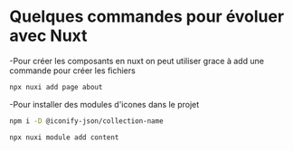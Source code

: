 # Quelques commandes pour évoluer avec Nuxt

-Pour créer les composants en nuxt on peut utiliser grace à add une commande pour créer les fichiers

````bash
npx nuxi add page about
````
-Pour installer des modules d'icones dans le projet 
````bash
npm i -D @iconify-json/collection-name
````
````bash
npx nuxi module add content
````
